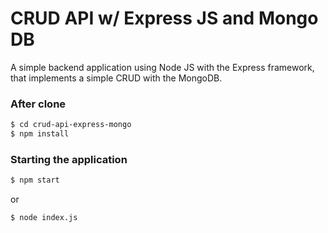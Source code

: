 # CRUD API w/ Express JS and Mongo DB

A simple backend application using Node JS with the Express framework, that implements a simple CRUD with the MongoDB.

### After clone

```sh
$ cd crud-api-express-mongo
$ npm install
```

### Starting the application

```sh
$ npm start
```

or

```sh
$ node index.js
```
